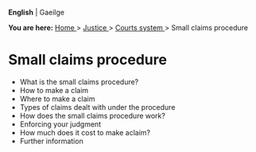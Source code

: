 **English** |  Gaeilge 

**You are here:** [ Home ](/en/) > [ Justice ](/en/justice/) > [ Courts system
](/en/justice/courts-system/) > Small claims procedure

#  Small claims procedure

  * What is the small claims procedure? 
  * How to make a claim 
  * Where to make a claim 
  * Types of claims dealt with under the procedure 
  * How does the small claims procedure work? 
  * Enforcing your judgment 
  * How much does it cost to make aclaim? 
  * Further information 
